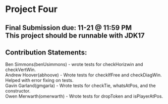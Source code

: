 # Project Four
Final Submission due: 11-21 @ 11:59 PM \
This project should be runnable with JDK17
--------------------------------------------------------
## Contribution Statements:
Ben Simmons(benUsimmons) - wrote tests for checkHorizwin and checkVertWin. \
Andrew Hoover(abhoove) - Wrote tests for checkIfFree and checkDiagWin. Helped with error fixing on tests. \
Gavin Garland(gmgarla) - Wrote tests for checkTie, whatsAtPos, and the constructor. \
Owen Merwarth(omerwarth) - Wrote tests for dropToken and isPlayerAtPos.
